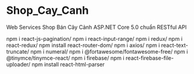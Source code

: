 # Shop_Cay_Canh
Web Services Shop Bán Cây Cảnh ASP.NET Core 5.0 chuẩn RESTful API

npm i react-js-pagination/
npm i react-input-range/
npm i redux/
npm i react-redux/
npm install react-router-dom/
npm i axios/
npm i react-text-truncate/
npm i numeral/
npm i @fortawesome/fontawesome-free/
 npm i @tinymce/tinymce-react/
 npm i firebase/
 npm i react-firebase-file-uploader/
 npm install react-html-parser
